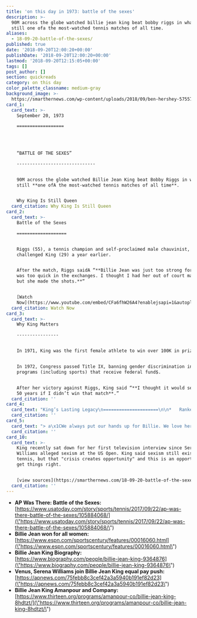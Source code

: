 ```yaml
---
title: 'on this day in 1973: battle of the sexes'
description: >-
  90M across the globe watched billie jean king beat bobby riggs in what is
  still one ofa the most-watched tennis matches of all time.
aliases:
  - 18-09-20-battle-of-the-sexes/
published: true
date: '2018-09-20T12:00:20+00:00'
publishDate: '2018-09-20T12:00:20+00:00'
lastmod: '2018-09-20T12:15:05+00:00'
tags: []
post_author: []
section: quickreads
category: on this day
color_palette_classname: medium-gray
background_image: >-
  https://smarthernews.com/wp-content/uploads/2018/09/ben-hershey-575578-unsplash-1-scaled.jpg
card_1:
  card_text: >-
    September 20, 1973

    ==================

      
      
      
    “BATTLE OF THE SEXES”

    ------------------------------


    90M across the globe watched Billie Jean King beat Bobby Riggs in what is
    still **one ofA the most-watched tennis matches of all time**.


    Why King Is Still Queen
  card_citation: Why King Is Still Queen
card_2:
  card_text: >-
    Battle of the Sexes

    ===================


    Riggs (55), a tennis champion and self-proclaimed male chauvinist,
    challenged King (29) a year earlier.


    After the match, Riggs saidA “**Billie Jean was just too strong for me. She
    was too quick in the exchanges. I thought I had her out of court many times
    but she made the shots.**“


    [Watch
    Now](https://www.youtube.com/embed/CFa6fhW26A4?enablejsapi=1&autoplay=1&rel=0)
  card_citation: Watch Now
card_3:
  card_text: >-
    Why King Matters

    ----------------


    In 1971, King was the first female athlete to win over 100K in prizes.


    In 1972, Congress passed Title IX, banning gender discrimination in school
    programs (including sports) that receive federal fund$.


    After her victory against Riggs, King said “**I thought it would set us back
    50 years if I didn’t win that match**.”
  card_citation: ''
card_4:
  card_text: "King’s Lasting Legacy\n=====================\n\n*   Ranked #1 in women’s tennis worldwide six times\n*   Awarded 39 Grand Slams & the Presidential Medal of Freedom\n*   Founded Womena\x19s Sports Foundation & magazine\n*   First female with a major sports arena named in her honor\n\n**Her advocacy for gender equality on and off the court continues.**"
  card_citation: ''
card_5:
  card_text: "> a\x1CWe always put our hands up for Billie. We love her. She has a tremendous history, not just in womena\x19s tennis, but in leading rights for people, in general, no matter who they were.”\n> \n> Venus Williams, April 2018, after joining the advisory board at the Billie Jean King Leadership Initiative, a nonprofit founded by King aimed at eliminating workplace inequalities & promoting diversity."
  card_citation: ''
card_10:
  card_text: >-
    King recently sat down for her first television interview since Serena
    Williams alleged sexism at the US Open. King said sexism still exists in
    tennis, but that "crisis creates opportunity" and this is an opportunity to
    get things right.


    [view sources](https://smarthernews.com/18-09-20-battle-of-the-sexes/)
  card_citation: ''
---
```

*   **AP Was There: Battle of the Sexes:** [https://www.usatoday.com/story/sports/tennis/2017/09/22/ap-was-there-battle-of-the-sexes/105884068/](\"https://www.usatoday.com/story/sports/tennis/2017/09/22/ap-was-there-battle-of-the-sexes/105884068/\")
*   **Billie Jean won for all women:** [https://www.espn.com/sportscentury/features/00016060.html](\"https://www.espn.com/sportscentury/features/00016060.html\")
*   **Billie Jean King Biography:**  
    [https://www.biography.com/people/billie-jean-king-9364876](\"https://www.biography.com/people/billie-jean-king-9364876\")
*   **Venus, Serena Williams join Billie Jean King equal pay push:** [https://apnews.com/75febb8c3cef42a3a5940b191ef82d23](\"https://apnews.com/75febb8c3cef42a3a5940b191ef82d23\")
*   **Billie Jean King Amanpour and Company:**  
    [https://www.thirteen.org/programs/amanpour-co/billie-jean-king-8hdtzt/](\"https://www.thirteen.org/programs/amanpour-co/billie-jean-king-8hdtzt/\")